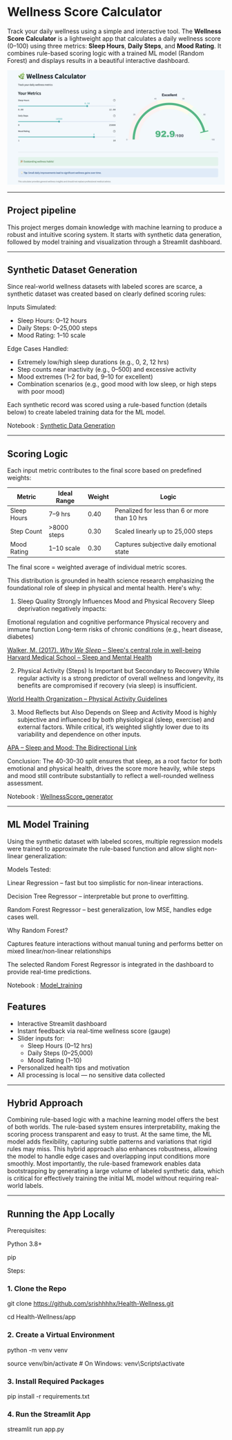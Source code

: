 # Wellness Score Calculator

Track your daily wellness using a simple and interactive tool. The **Wellness Score Calculator** is a lightweight app that calculates a daily wellness score (0–100) using three metrics: **Sleep Hours**, **Daily Steps**, and **Mood Rating**. It combines rule-based scoring logic with a trained ML model (Random Forest) and displays results in a beautiful interactive dashboard.

![Wellness Dashboard](app/assets/dashboard.png)

---

## Project pipeline

This project merges domain knowledge with machine learning to produce a robust and intuitive scoring system. It starts with synthetic data generation, followed by model training and visualization through a Streamlit dashboard.

---

## Synthetic Dataset Generation

Since real-world wellness datasets with labeled scores are scarce, a synthetic dataset was created based on clearly defined scoring rules:

Inputs Simulated:

- Sleep Hours: 0–12 hours
- Daily Steps: 0–25,000 steps
- Mood Rating: 1–10 scale

Edge Cases Handled:

- Extremely low/high sleep durations (e.g., 0, 2, 12 hrs)
- Step counts near inactivity (e.g., 0–500) and excessive activity
- Mood extremes (1–2 for bad, 9–10 for excellent)
- Combination scenarios (e.g., good mood with low sleep, or high steps with poor mood)

Each synthetic record was scored using a rule-based function (details below) to create labeled training data for the ML model.

Notebook : [Synthetic Data Generation](notebooks/synthetic_data.ipynb)

---

## Scoring Logic

Each input metric contributes to the final score based on predefined weights:

| Metric       | Ideal Range     | Weight   | Logic                                                             |
|--------------|------------------|---------|-------------------------------------------------------------------|
| Sleep Hours  | 7–9 hrs          | 0.40    | Penalized for less than 6 or more than 10 hrs                     |
| Step Count   | >8000 steps      | 0.30    | Scaled linearly up to 25,000 steps                                |
| Mood Rating  | 1–10 scale       | 0.30    | Captures subjective daily emotional state                         |

The final score = weighted average of individual metric scores.  

This distribution is grounded in health science research emphasizing the foundational role of sleep in physical and mental health. Here's why:

1. Sleep Quality Strongly Influences Mood and Physical Recovery
Sleep deprivation negatively impacts:

Emotional regulation and cognitive performance
Physical recovery and immune function
Long-term risks of chronic conditions (e.g., heart disease, diabetes)


[Walker, M. (2017). *Why We Sleep* – Sleep's central role in well-being](https://www.ncbi.nlm.nih.gov/pmc/articles/PMC2656292/)
[Harvard Medical School – Sleep and Mental Health](https://www.health.harvard.edu/newsletter_article/sleep-and-mental-health)


2. Physical Activity (Steps) Is Important but Secondary to Recovery
While regular activity is a strong predictor of overall wellness and longevity, its benefits are compromised if recovery (via sleep) is insufficient.

[World Health Organization – Physical Activity Guidelines](https://www.who.int/news-room/fact-sheets/detail/physical-activity)  

3. Mood Reflects but Also Depends on Sleep and Activity
Mood is highly subjective and influenced by both physiological (sleep, exercise) and external factors. While critical, it’s weighted slightly lower due to its variability and dependence on other inputs.

[APA – Sleep and Mood: The Bidirectional Link](https://www.apa.org/news/press/releases/stress/2013/sleep)

Conclusion: The 40-30-30 split ensures that sleep, as a root factor for both emotional and physical health, drives the score more heavily, while steps and mood still contribute substantially to reflect a well-rounded wellness assessment.

Notebook : [WellnessScore_generator](notebooks/WellnessScore_generator.ipynb)

---

## ML Model Training

Using the synthetic dataset with labeled scores, multiple regression models were trained to approximate the rule-based function and allow slight non-linear generalization:

Models Tested:

Linear Regression – fast but too simplistic for non-linear interactions.

Decision Tree Regressor – interpretable but prone to overfitting.

Random Forest Regressor – best generalization, low MSE, handles edge cases well.

Why Random Forest?

Captures feature interactions without manual tuning and performs better on mixed linear/non-linear relationships

The selected Random Forest Regressor is integrated in the dashboard to provide real-time predictions.

Notebook : [Model_training](notebooks/Model_training.ipynb)


## Features

- Interactive Streamlit dashboard
- Instant feedback via real-time wellness score (gauge)
- Slider inputs for:
  - Sleep Hours (0–12 hrs)
  - Daily Steps (0–25,000)
  - Mood Rating (1–10)
- Personalized health tips and motivation
- All processing is local — no sensitive data collected

---

## Hybrid Approach 

Combining rule-based logic with a machine learning model offers the best of both worlds. The rule-based system ensures interpretability, making the scoring process transparent and easy to trust. At the same time, the ML model adds flexibility, capturing subtle patterns and variations that rigid rules may miss. This hybrid approach also enhances robustness, allowing the model to handle edge cases and overlapping input conditions more smoothly. Most importantly, the rule-based framework enables data bootstrapping by generating a large volume of labeled synthetic data, which is critical for effectively training the initial ML model without requiring real-world labels.

--- 

## Running the App Locally

Prerequisites:


Python 3.8+

pip


Steps:

### 1. Clone the Repo

git clone https://github.com/srishhhhx/Health-Wellness.git

cd Health-Wellness/app

### 2. Create a Virtual Environment


python -m venv venv

source venv/bin/activate  # On Windows: venv\Scripts\activate

### 3. Install Required Packages


pip install -r requirements.txt

### 4. Run the Streamlit App


streamlit run app.py
